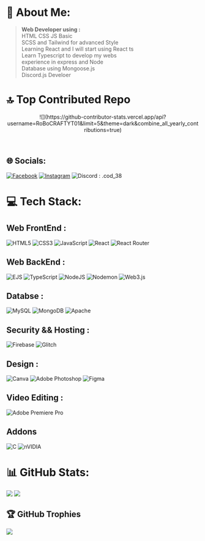 # 💫 About Me:
> **Web Developer using :**<br>
HTML CSS JS Basic<br>
SCSS and Tailwind for advanced Style<br>
Learning React and I will start using React ts<br>
Learn Typescript to develop my webs <br>
experience in express and Node<br>
Database using Mongoose.js<br>
Discord.js Develoer<br>

# 🔝 Top Contributed Repo
<p align="center">![](https://github-contributor-stats.vercel.app/api?username=RoBoCRAFTYT01&limit=5&theme=dark&combine_all_yearly_contributions=true)</p>
<br>

## 🌐 Socials:
[![Facebook](https://img.shields.io/badge/Facebook-%231877F2.svg?logo=Facebook&logoColor=white)](https://facebook.com/Raouf%20Raouf) 
[![Instagram](https://img.shields.io/badge/Instagram-%23E4405F.svg?logo=Instagram&logoColor=white)](https://instagram.com/raouf._.159) 
![Discord : .cod_38](https://img.shields.io/badge/Discord-%23091dd3.svg?logo=Discord&logoColor=white)

# 💻 Tech Stack:
## Web FrontEnd :
![HTML5](https://img.shields.io/badge/html5-%23E34F26.svg?style=for-the-badge&logo=html5&logoColor=white) 
![CSS3](https://img.shields.io/badge/css3-%231572B6.svg?style=for-the-badge&logo=css3&logoColor=white) 
![JavaScript](https://img.shields.io/badge/javascript-%23323330.svg?style=for-the-badge&logo=javascript&logoColor=%23F7DF1E) 
![React](https://img.shields.io/badge/react-%2320232a.svg?style=for-the-badge&logo=react&logoColor=%2361DAFB) 
![React Router](https://img.shields.io/badge/React_Router-CA4245?style=for-the-badge&logo=react-router&logoColor=white) <br>

## Web BackEnd :
![EJS](https://img.shields.io/badge/ejs-%23B4CA65.svg?style=for-the-badge&logo=ejs&logoColor=black)
![TypeScript](https://img.shields.io/badge/typescript-%23007ACC.svg?style=for-the-badge&logo=typescript&logoColor=white)
![NodeJS](https://img.shields.io/badge/node.js-6DA55F?style=for-the-badge&logo=node.js&logoColor=white)
![Nodemon](https://img.shields.io/badge/NODEMON-%23323330.svg?style=for-the-badge&logo=nodemon&logoColor=%BBDEAD)
![Web3.js](https://img.shields.io/badge/web3.js-F16822?style=for-the-badge&logo=web3.js&logoColor=white) <br>

## Databse :
![MySQL](https://img.shields.io/badge/mysql-4479A1.svg?style=for-the-badge&logo=mysql&logoColor=white) 
![MongoDB](https://img.shields.io/badge/MongoDB-%234ea94b.svg?style=for-the-badge&logo=mongodb&logoColor=white) 
![Apache](https://img.shields.io/badge/apache-%23D42029.svg?style=for-the-badge&logo=apache&logoColor=white) <br>

## Security && Hosting :
![Firebase](https://img.shields.io/badge/firebase-%23039BE5.svg?style=for-the-badge&logo=firebase) 
![Glitch](https://img.shields.io/badge/glitch-%233333FF.svg?style=for-the-badge&logo=glitch&logoColor=white) <br>

## Design :
![Canva](https://img.shields.io/badge/Canva-%2300C4CC.svg?style=for-the-badge&logo=Canva&logoColor=white) 
![Adobe Photoshop](https://img.shields.io/badge/adobe%20photoshop-%2331A8FF.svg?style=for-the-badge&logo=adobe%20photoshop&logoColor=white) 
![Figma](https://img.shields.io/badge/figma-%23F24E1E.svg?style=for-the-badge&logo=figma&logoColor=white) <br>

## Video Editing :
![Adobe Premiere Pro](https://img.shields.io/badge/Adobe%20Premiere%20Pro-9999FF.svg?style=for-the-badge&logo=Adobe%20Premiere%20Pro&logoColor=white) <br>

## Addons
![C](https://img.shields.io/badge/c-%2300599C.svg?style=for-the-badge&logo=c&logoColor=white) 
![nVIDIA](https://img.shields.io/badge/nVIDIA-%2376B900.svg?style=for-the-badge&logo=nVIDIA&logoColor=white)

# 📊 GitHub Stats:
![](https://github-readme-stats.vercel.app/api?username=RoBoCRAFTYT01&theme=dark&hide_border=false&include_all_commits=false&count_private=true)
![](https://github-readme-streak-stats.herokuapp.com/?user=RoBoCRAFTYT01&theme=dark&hide_border=false)

## 🏆 GitHub Trophies
![](https://github-profile-trophy.vercel.app/?username=RoBoCRAFTYT01&theme=github_dark&no-frame=true&no-bg=true&margin-w=4)

